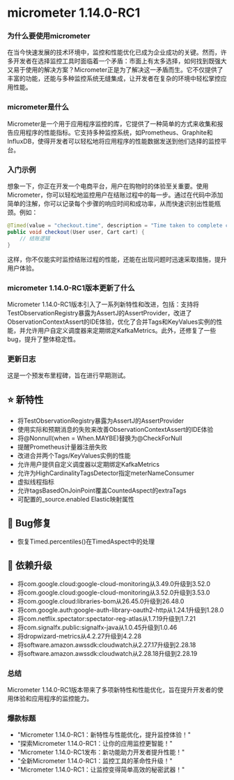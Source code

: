 # micrometer 1.14.0-RC1
### 为什么要使用micrometer

在当今快速发展的技术环境中，监控和性能优化已成为企业成功的关键。然而，许多开发者在选择监控工具时面临着一个矛盾：市面上有太多选择，如何找到既强大又易于使用的解决方案？Micrometer正是为了解决这一矛盾而生。它不仅提供了丰富的功能，还能与多种监控系统无缝集成，让开发者在复杂的环境中轻松掌控应用性能。

### micrometer是什么

Micrometer是一个用于应用程序监控的库，它提供了一种简单的方式来收集和报告应用程序的性能指标。它支持多种监控系统，如Prometheus、Graphite和InfluxDB，使得开发者可以轻松地将应用程序的性能数据发送到他们选择的监控平台。

### 入门示例

想象一下，你正在开发一个电商平台，用户在购物时的体验至关重要。使用Micrometer，你可以轻松地监控用户在结账过程中的每一步。通过在代码中添加简单的注解，你可以记录每个步骤的响应时间和成功率，从而快速识别出性能瓶颈。例如：

```java
@Timed(value = "checkout.time", description = "Time taken to complete checkout")
public void checkout(User user, Cart cart) {
    // 结账逻辑
}
```

这样，你不仅能实时监控结账过程的性能，还能在出现问题时迅速采取措施，提升用户体验。

### micrometer 1.14.0-RC1版本更新了什么

Micrometer 1.14.0-RC1版本引入了一系列新特性和改进，包括：支持将TestObservationRegistry暴露为AssertJ的AssertProvider，改进了ObservationContextAssert的IDE体验，优化了合并Tags和KeyValues实例的性能，并允许用户自定义调度器来定期绑定KafkaMetrics。此外，还修复了一些bug，提升了整体稳定性。

### 更新日志

这是一个预发布里程碑，旨在进行早期测试。  
## ⭐ 新特性  
- 将TestObservationRegistry暴露为AssertJ的AssertProvider  
- 使用实际和预期消息的失败来改善ObservationContextAssert的IDE体验  
- 将@Nonnull(when = When.MAYBE)替换为@CheckForNull  
- 提醒Prometheus计量器注册失败  
- 改进合并两个Tags/KeyValues实例的性能  
- 允许用户提供自定义调度器以定期绑定KafkaMetrics  
- 允许为HighCardinalityTagsDetector指定meterNameConsumer  
- 虚拟线程指标  
- 允许tagsBasedOnJoinPoint覆盖CountedAspect的extraTags  
- 可配置的_source.enabled Elastic映射属性  

## 🐞 Bug修复  
- 恢复Timed.percentiles()在TimedAspect中的处理  

## 🔨 依赖升级  
- 将com.google.cloud:google-cloud-monitoring从3.49.0升级到3.52.0  
- 将com.google.cloud:google-cloud-monitoring从3.52.0升级到3.53.0  
- 将com.google.cloud:libraries-bom从26.45.0升级到26.48.0  
- 将com.google.auth:google-auth-library-oauth2-http从1.24.1升级到1.28.0  
- 将com.netflix.spectator:spectator-reg-atlas从1.7.19升级到1.7.21  
- 将com.signalfx.public:signalfx-java从1.0.45升级到1.0.46  
- 将dropwizard-metrics从4.2.27升级到4.2.28  
- 将software.amazon.awssdk:cloudwatch从2.27.17升级到2.28.18  
- 将software.amazon.awssdk:cloudwatch从2.28.18升级到2.28.19  

### 总结

Micrometer 1.14.0-RC1版本带来了多项新特性和性能优化，旨在提升开发者的使用体验和应用程序的监控能力。

### 爆款标题

- "Micrometer 1.14.0-RC1：新特性与性能优化，提升监控体验！"
- "探索Micrometer 1.14.0-RC1：让你的应用监控更智能！"
- "Micrometer 1.14.0-RC1发布：新功能助力开发者提升性能！"
- "全新Micrometer 1.14.0-RC1：监控工具的革命性升级！"
- "Micrometer 1.14.0-RC1：让监控变得简单高效的秘密武器！"